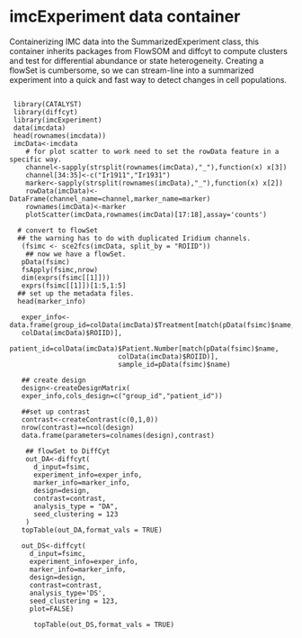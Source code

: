 # imcExperiment data container
Containerizing IMC data into the SummarizedExperiment class, this container inherits packages from FlowSOM and diffcyt to compute clusters and test for differential abundance or state heterogeneity.
   Creating a flowSet is cumbersome, so we can stream-line into a summarized experiment into a quick and fast way to detect changes in cell populations.

```{r}

 library(CATALYST)
 library(diffcyt)
 library(imcExperiment)
 data(imcdata)
 head(rownames(imcdata))
 imcData<-imcdata
    # for plot scatter to work need to set the rowData feature in a specific way.
    channel<-sapply(strsplit(rownames(imcData),"_"),function(x) x[3])
    channel[34:35]<-c("Ir1911","Ir1931")
    marker<-sapply(strsplit(rownames(imcData),"_"),function(x) x[2])
    rowData(imcData)<-DataFrame(channel_name=channel,marker_name=marker)
    rownames(imcData)<-marker
    plotScatter(imcData,rownames(imcData)[17:18],assay='counts')

  # convert to flowSet
  ## the warning has to do with duplicated Iridium channels.
   (fsimc <- sce2fcs(imcData, split_by = "ROIID"))
    ## now we have a flowSet.
   pData(fsimc)
   fsApply(fsimc,nrow)
   dim(exprs(fsimc[[1]]))
   exprs(fsimc[[1]])[1:5,1:5]
  ## set up the metadata files.
  head(marker_info)
   
   exper_info<-data.frame(group_id=colData(imcData)$Treatment[match(pData(fsimc)$name,
   colData(imcData)$ROIID)],
                           patient_id=colData(imcData)$Patient.Number[match(pData(fsimc)$name,
                           colData(imcData)$ROIID)],
                           sample_id=pData(fsimc)$name)
   
   ## create design
   design<-createDesignMatrix(
   exper_info,cols_design=c("group_id","patient_id"))
   
   ##set up contrast 
   contrast<-createContrast(c(0,1,0))
   nrow(contrast)==ncol(design)
   data.frame(parameters=colnames(design),contrast)
   
    ## flowSet to DiffCyt
    out_DA<-diffcyt(
      d_input=fsimc,
      experiment_info=exper_info,
      marker_info=marker_info,
      design=design,
      contrast=contrast,
      analysis_type = "DA",
      seed_clustering = 123
    )
   topTable(out_DA,format_vals = TRUE)
   
   out_DS<-diffcyt(
     d_input=fsimc,
     experiment_info=exper_info,
     marker_info=marker_info,
     design=design,
     contrast=contrast,
     analysis_type='DS',
     seed_clustering = 123,
     plot=FALSE)
   
      topTable(out_DS,format_vals = TRUE)
```
      
